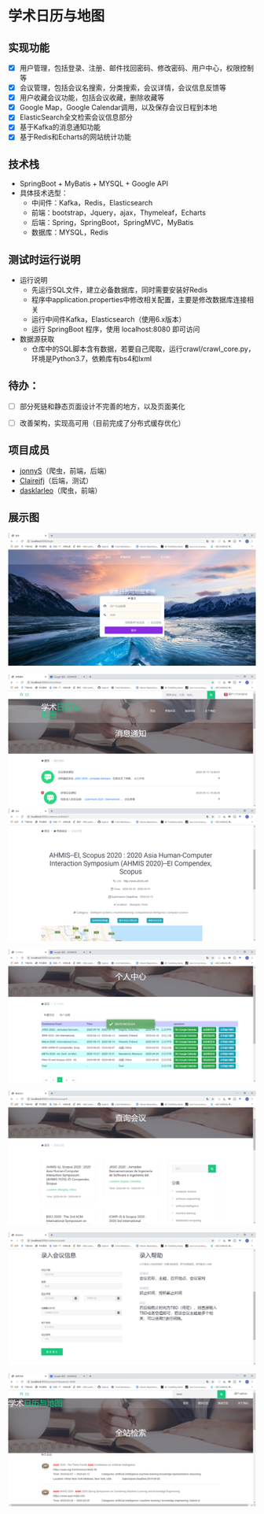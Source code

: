 # 学术日历与地图

## 实现功能

- [x] 用户管理，包括登录、注册、邮件找回密码、修改密码、用户中心，权限控制等
- [x] 会议管理，包括会议名搜索，分类搜索，会议详情，会议信息反馈等
- [x] 用户收藏会议功能，包括会议收藏，删除收藏等
- [x] Google Map，Google Calendar调用，以及保存会议日程到本地
- [x] ElasticSearch全文检索会议信息部分
- [x] 基于Kafka的消息通知功能
- [x] 基于Redis和Echarts的网站统计功能

## 技术栈

* SpringBoot + MyBatis + MYSQL + Google API
* 具体技术选型：
  * 中间件：Kafka，Redis，Elasticsearch
  * 前端：bootstrap，Jquery，ajax，Thymeleaf，Echarts
  * 后端：Spring，SpringBoot，SpringMVC，MyBatis
  * 数据库：MYSQL，Redis



## 测试时运行说明
- 运行说明
  - 先运行SQL文件，建立必备数据库，同时需要安装好Redis
  - 程序中application.properties中修改相关配置，主要是修改数据库连接相关
  - 运行中间件Kafka，Elasticsearch（使用6.x版本）
  - 运行 SpringBoot 程序，使用 localhost:8080 即可访问
- 数据源获取
  - 仓库中的SQL脚本含有数据，若要自己爬取，运行crawl/crawl_core.py，环境是Python3.7，依赖库有bs4和lxml



## 待办：

- [ ] 部分死链和静态页面设计不完善的地方，以及页面美化
- [ ] 改善架构，实现高可用（目前完成了分布式缓存优化）




## 项目成员

* [jonnyS](https://github.com/JonnyS1226)（爬虫，前端，后端）
* [Clairejfj](https://github.com/Clairejfj)（后端，测试）
* [dasklarleo](https://github.com/dasklarleo)（爬虫，前端）



## 展示图

![1](/img/1.png)

![1](/img/16.png)![1](/img/7.png)

![1](/img/10.png)

![1](/img/6.png)

![1](/img/8.png)

![1](/img/14.png)